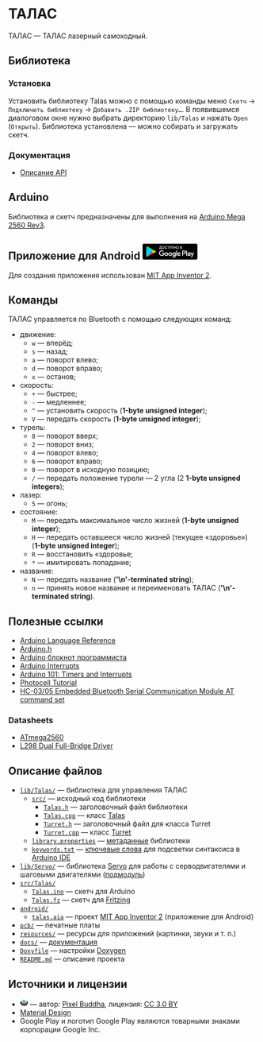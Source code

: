 # ТАЛАС

ТАЛАС — ТАЛАС лазерный самоходный.

## Библиотека

### Установка

Установить библиотеку Talas можно с помощью команды меню `Скетч` → `Подключить библиотеку` → `Добавить .ZIP библиотеку…`.
В появившемся диалоговом окне нужно выбрать директорию `lib/Talas` и нажать `Open` (`Открыть`).
Библиотека установлена — можно собирать и загружать скетч.

### Документация

* [Описание API](https://vpsu.github.io/talas/)

## Arduino

Библиотека и скетч предназначены для выполнения на [Arduino Mega 2560 Rev3](https://store.arduino.cc/arduino-mega-2560-rev3).

## Приложение для Android [![Доступно в Google Play](resources/google-play-badge-small.png "Доступно в Google Play")](https://play.google.com/store/apps/details?id=appinventor.ai_vvp_psu.TALAS&pcampaignid=MKT-Other-global-all-co-prtnr-py-PartBadge-Mar2515-1 "Доступно в Google Play")

Для создания приложения использован [MIT App Inventor 2](http://appinventor.mit.edu/explore/).

## Команды

ТАЛАС управляется по Bluetooth с помощью следующих команд:

* движение:
	* `w` — вперёд;
	* `s` — назад;
	* `a` — поворот влево;
	* `d` — поворот вправо;
	* `x` — останов;
* скорость:
	* `+` — быстрее;
	* `-` — медленнее;
	* `^` — установить скорость (**1-byte unsigned integer**);
	* `V` — передать скорость (**1-byte unsigned integer**);
* турель:
	* `8` — поворот вверх;
	* `2` — поворот вниз;
	* `4` — поворот влево;
	* `6` — поворот вправо;
	* `0` — поворот в исходную позицию;
	* `/` — передать положение турели — 2 угла (2 **1-byte unsigned integers**);
* лазер:
	* `5` — огонь;
* состояние:
	* `M` — передать максимальное число жизней (**1-byte unsigned integer**);
	* `H` — передать оставшееся число жизней (текущее «здоровье») (**1-byte unsigned integer**);
	* `R` — восстановить «здоровье;
	* `*` — имитировать попадание;
* название:
	* `N` — передать название (**'\n'-terminated string**);
	* `n` — принять новое название и переименовать ТАЛАС (**'\n'-terminated string**).

## Полезные ссылки

* [Arduino Language Reference](https://www.arduino.cc/en/Reference/HomePage)
* [Arduino.h](https://github.com/arduino/Arduino/blob/master/hardware/arduino/avr/cores/arduino/Arduino.h)
* [Arduino блокнот программиста](http://robocraft.ru/files/books/arduino_notebook_rus_v1-1.pdf)
* [Arduino Interrupts](http://gammon.com.au/interrupts)
* [Arduino 101: Timers and Interrupts](http://www.robotshop.com/letsmakerobots/arduino-101-timers-and-interrupts)
* [Photocell Tutorial](http://www.instructables.com/id/Photocell-tutorial/)
* [HC-03/05 Embedded Bluetooth Serial Communication Module AT command set](http://eskimon.fr/wp-content/uploads/2014/10/commandes_AT_HC05.pdf)

### Datasheets

* [ATmega2560](http://www.atmel.com/Images/Atmel-2549-8-bit-AVR-Microcontroller-ATmega640-1280-1281-2560-2561_datasheet.pdf)
* [L298 Dual Full-Bridge Driver](https://www.sparkfun.com/datasheets/Robotics/L298_H_Bridge.pdf)

## Описание файлов

* [`lib/Talas/`](https://github.com/vpsu/talas/blob/master/lib/Talas) — библиотека для управления ТАЛАС
    * [`src/`](https://github.com/vpsu/talas/blob/master/lib/Talas/src) — исходный код библиотеки
        * [`Talas.h`](https://github.com/vpsu/talas/blob/master/lib/Talas/src/Talas.h) — заголовочный файл библиотеки
        * [`Talas.cpp`](https://github.com/vpsu/talas/blob/master/lib/Talas/src/Talas.cpp) — класс [Talas](https://vpsu.github.io/talas/class_talas.html)
        * [`Turret.h`](https://github.com/vpsu/talas/blob/master/lib/Talas/src/Turret.h) — заголовочный файл для класса Turret
        * [`Turret.cpp`](https://github.com/vpsu/talas/blob/master/lib/Talas/src/Turret.cpp) — класс [Turret](https://vpsu.github.io/talas/class_turret.html)
    * [`library.properties`](https://github.com/vpsu/talas/blob/master/lib/Talas/library.properties) — [метаданные](https://github.com/arduino/Arduino/wiki/Arduino-IDE-1.5:-Library-specification#library-metadata "Library metadata") библиотеки
    * [`keywords.txt`](https://github.com/vpsu/talas/blob/master/lib/Talas/keywords.txt) — [ключевые слова](https://github.com/arduino/Arduino/wiki/Arduino-IDE-1.5:-Library-specification#keywords "Keywords") для подсветки синтаксиса в [Arduino IDE](https://www.arduino.cc/en/Main/Software#download)
* [`lib/Servo/`](https://github.com/vpsu/talas/blob/master/lib/Servo) — библиотека [Servo](https://github.com/arduino-libraries/Servo) для работы с серводвигателями и шаговыми двигателями ([подмодуль](https://git-scm.com/book/ru/v2/%D0%98%D0%BD%D1%81%D1%82%D1%80%D1%83%D0%BC%D0%B5%D0%BD%D1%82%D1%8B-Git-%D0%9F%D0%BE%D0%B4%D0%BC%D0%BE%D0%B4%D1%83%D0%BB%D0%B8 "Git - Подмодули"))
* [`src/Talas/`](https://github.com/vpsu/talas/blob/master/src/Talas)
    * [`Talas.ino`](https://github.com/vpsu/talas/blob/master/src/Talas/Talas.ino) — скетч для Arduino
    * [`Talas.fz`](https://github.com/vpsu/talas/blob/master/src/Talas/Talas.fz) — скетч для [Fritzing](http://fritzing.org/home/)
* [`android/`](https://github.com/vpsu/talas/blob/master/android)
    * [`talas.aia`](https://github.com/vpsu/talas/blob/master/android/talas.aia) — проект [MIT App Inventor 2](http://appinventor.mit.edu/) (приложение для Android)
* [`pcb/`](https://github.com/vpsu/talas/blob/master/pcb) — печатные платы
* [`resources/`](https://github.com/vpsu/talas/blob/master/resources) — ресурсы для приложений (картинки, звуки и т. п.)
* [`docs/`](https://github.com/vpsu/talas/blob/master/docs) — [документация](https://vpsu.github.io/talas/)
* [`Doxyfile`](https://github.com/vpsu/talas/blob/master/Doxyfile) — настройки [Doxygen](http://www.stack.nl/~dimitri/doxygen/)
* [`README.md`](https://github.com/vpsu/talas/blob/master/README.md) — описание проекта

## Источники и лицензии

* ![НЛО](resources/ufo-16.png "НЛО") — автор: [Pixel Buddha](https://www.flaticon.com/authors/pixel-buddha), лицензия: [CC 3.0 BY](http://creativecommons.org/licenses/by/3.0/ "Creative Commons BY 3.0")
* [Material Design](https://material.io/icons/)
* Google Play и логотип Google Play являются товарными знаками корпорации Google Inc.
